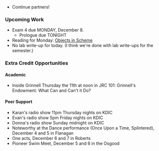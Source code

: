 * Continue partners!

### Upcoming Work

* Exam 4 due MONDAY, December 8.
    * Prologue due TONIGHT
* Reading for Monday:
  [Objects in Scheme](../readings/objects-reading.html)
* No lab write-up for today.  (I think we're done with lab write-ups
  for the semester.)

### Extra Credit Opportunities

#### Academic

* Inside Grinnell Thursday the 11th at noon in JRC 101: Grinnell's 
  Endowment: What Can and Can't it Do?

#### Peer Support

* Karan's radio show 11pm Thursday nights on KDIC 
* Evan's radio show 5pm Friday nights on KDIC
* Donna's radio show Sunday midnight on KDIC
* Noteworthy at the Dance performance (Once Upon a Time, Splintered), 
  December 4 and 5 in Flanagan
* One acts, December 6 and 7 in Roberts
* Pioneer Swim Meet, December 5 and 6 in the Osgood
